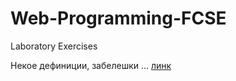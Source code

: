 # Web-Programming-FCSE
Laboratory Exercises

Некое дефиниции, забелешки ... [линк](https://github.com/AceGjorgjievski/Web-Programming-FCSE/blob/master/wp-definicii.txt)
